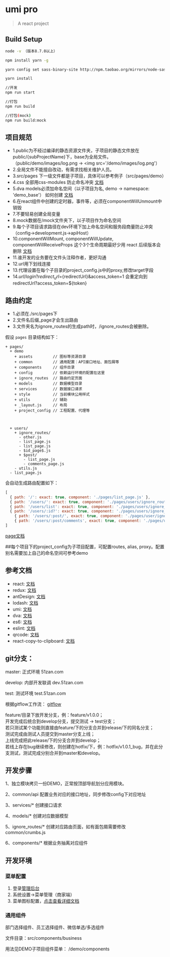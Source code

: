 # umi pro

> A react project

## Build Setup

``` bash
node -v （版本8.7.0以上）

npm install yarn -g

yarn config set sass-binary-site http://npm.taobao.org/mirrors/node-sass

yarn install

//开发
npm run start

//打包
npm run build

//打包(mock)
npm run build:mock
```

## 项目规范
- 1.public为不经过编译的静态资源文件夹，子项目的静态文件放在public/{subProjectName}下，base为全局文件。（public/demo/images/log.png -> <img src='/demo/images/log.png'）
- 2.全局文件不能擅自改动，有需求找相关维护人员。
- 3.src/pages 下一级文件都是子项目，具体可以参考例子（src/pages/demo）
- 4.css 全部用css-modules 防止命名冲突 [文档](https://github.com/css-modules/css-modules)
- 5.dva models必须加命名空间（以子项目为名, demo ->  namespace: 'demo_base'） 如何创建 [文档](https://umijs.org/guide/with-dva.html)
- 6.在react组件中创建的定时器，事件等，必须在componentWillUnmount中销毁
- 7.不要轻易创建全局变量
- 8.mock数据在/mock文件夹下，以子项目作为命名空间
- 9.每个子项目请求路径在dev环境下加上命名空间和服务段商量防止冲突（config->development.js->apiHost）
- 10.componentWillMount, componentWillUpdate, componentWillReceiveProps 这个3个生命周期最好少用 react 后续版本会删除 [文档](https://reactjs.org/docs/react-component.html)
- 11.谁开发的业务要在文件头注释作者，更好沟通
- 12.url用下划线连接
- 13.代理设置在每个子目录的project_config.js中的proxy,修改target字段
- 14.${url}/login?redirect_url=${redirectUrl}&access_token=1  会重定向到redirectUrl?access_token=${token}


## 路由约定

- 1.必须在./src/pages下
- 2.文件名后缀_page才会生出路由
- 3.文件夹名为ignore_routes的生成path时，/ignore_routes会被删除。

假设 `pages` 目录结构如下：


```
+ pages/
  + demo
    + assets         // 图标等资源目录
    + common         // 通用配置：API接口地址、面包屑等
    + components     // 组件目录
    + config         // 依赖运行环境的配置在这里
    + ignore_routes  // 路由约定页面
    + models         // 数据模型目录
    + services       // 数据接口请求
    + style          // 当前模块公用样式
    + utils          // 辅助
    + _layout.js     // 布局
    + project_config // 工程配置、代理等



  + users/
    + ignore_routes/
      - other.js
      - list_page.js
      - list_page.js
      - $id_page$.js
      + $post/
        - list_page.js
        - comments_page.js
    - utils.js
  - list_page.js
```

会自动生成路由配置如下：

```js
[
  { path: '/': exact: true, component: './pages/list_page.js' },
  { path: '/users/': exact: true, component: './pages/users/ignore_routes/list_page.js' },
  { path: '/users/list': exact: true, component: './pages/users/ignore_routes/list_page.js' },
  { path: '/users/:id?': exact: true, component: './pages/users/ignore_routes/$id_page$.js' },
    { path: '/users/:post/', exact: true, component: './pages/user/ignore_routes/$post/list_page.js' },
    { path: '/users/:post/comments', exact: true, component: './pages/user/ignore_routes/$post/comments_page.js' },
]
```
[page文档](https://umijs.org/guide/router.html)



##每个项目下的project_config为子项目配置，可配置routes, alias, proxy。配置别名需要加上自己的命名空间可参考demo


## 参考文档

- react: [文档](https://reactjs.org/)
- redux: [文档](https://redux.js.org/)
- antDesign: [文档](https://ant.design/index-cn)
- lodash: [文档](https://lodash.com/)
- umi: [文档](https://umijs.org/)
- dva: [文档](https://dvajs.com/)
- es6: [文档](http://es6.ruanyifeng.com/#docs/generator-async)
- eslint: [文档](https://eslint.org/)
- qrcode: [文档](https://github.com/zpao/qrcode.react)
- react-copy-to-clipboard: [文档](https://github.com/nkbt/react-copy-to-clipboard)


## git分支：

master: 正式环境 51zan.com

develop: 内部开发联调 dev.51zan.com

test: 测试环境 test.51zan.com

根据gitflow工作流： [gitflow](https://www.cnblogs.com/lcngu/p/5770288.html)

feature/目录下放开发分支，例：feature/v1.0.0；   
开发完成后统合到develop分支，提交测试 -> test分支；   
若只测试某个功能则直接由feature/下的分支合并到release/下的同名分支；   
测试完成由测试人员提交到master分支上线；   
上线完成把此release/下的分支合并到develop；   
若线上存在bug继续修改，则创建在hotfix/下，例：hotfix/v1.0.1_bug，并在此分支测试，测试完成分别合并到master和develop。   


## 开发步骤

1、独立模块拷贝一份DEMO，正常按顶部导航划分应用模块。

2、common/api 配置业务对应的接口地址，同步修改config下对应地址

3、services/*  创建接口请求

4、models/*  创建对应数据模型

5、ignore_routes/* 创建对应路由页面，如有面包屑需要修改 common/crumbs.js

6、components/*  根据业务抽离对应组件





## 开发环境

### 菜单配置

1. 登录[管理后台](http://dev-manager.51zan.com/)
2. 系统设置->菜单管理（商家端）
3. 菜单图标配置，[点击查看详细文档](./docs/菜单图标.md)



### 通用组件

部门选择组件、员工选择组件、微信单选/多选组件

文件目录：src/components/business

用法见DEMO子项目组件菜单： /demo/components





